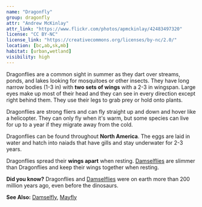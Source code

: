```yaml
---
name: "Dragonfly"
group: dragonfly
attr: "Andrew McKinlay"
attr_link: "https://www.flickr.com/photos/apmckinlay/42483497320"
license: "CC BY-NC"
license_link: "https://creativecommons.org/licenses/by-nc/2.0/"
location: [bc,ab,sk,mb]
habitat: [urban,wetland]
visibility: high
---
```

Dragonflies are a common sight in summer as they dart over streams, ponds, and lakes looking for mosquitoes or other insects. They have long narrow bodies (1-3 in) with **two sets of wings** with a 2-3 in wingspan. Large eyes make up most of their head and they can see in every direction except right behind them. They use their legs to grab prey or hold onto plants.

Dragonflies are strong fliers and can fly straight up and down and hover like a helicopter. They can only fly when it's warm, but some species can live for up to a year if they migrate away from the cold.

Dragonflies can be found throughout **North America**. The eggs are laid in water and hatch into naiads that have gills and stay underwater for 2-3 years.

Dragonflies spread their **wings apart** when resting. [Damselflies](/insects/damselfly/) are slimmer than Dragonflies and keep their wings together when resting.

**Did you know?** Dragonflies and [Damselflies](/insects/damselfly/) were on earth more than 200 million years ago, even before the dinosaurs.

<!-- generated, do not edit -->
**See Also:**
[Damselfly](/insects/damselfly/),
[Mayfly](/insects/mayfly/)
